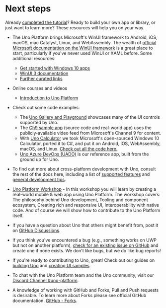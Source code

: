 # Next steps

Already [completed the tutorial](getting-started-tutorial-1.md)? Ready to build your own app or library, or just want to learn more? These resources will help you on your way.

* The Uno Platform brings Microsoft's WinUI framework to Android, iOS, macOS, mac Catalyst, Linux, and WebAssembly. The wealth of [official Microsoft documentation on the WinUI framework](https://docs.microsoft.com/en-us/windows/apps/winui/winui3/) is a great place to start, particularly if you've never used WinUI or XAML before. Some additional resources:
   - [Get started with Windows 10 apps](https://docs.microsoft.com/en-us/windows/uwp/get-started/)
   - [WinUI 3 documentation](https://docs.microsoft.com/en-us/windows/apps/winui/winui3/)
   - [Further curated links](winui-doc-links-development.md)

* Online courses and videos
   - [Introduction to Uno Platform](https://www.udemy.com/course/introduction-to-uno-platform/?referralCode=C9FE308096EADFB5B661)

* Check out some code examples:

    * The [Uno Gallery and Playground](https://github.com/unoplatform/uno.Playground) showcases many of the UI controls supported by Uno.
    * The [Ch9 sample app](https://github.com/unoplatform/Uno.Ch9) (source code and real-world app) uses the publicly-available video feed from Microsoft's Channel 9 for content. 
    * With [Uno Calculator](https://calculator.platform.uno/) we took Microsoft's open-sourced Windows 10 Calculator, ported it to C#, and put it on Android, iOS, WebAssembly, macOS, and Linux. [Check out all the code here.](https://github.com/unoplatform/calculator)
    * [Uno Azure DevOps (UADO)](https://github.com/unoplatform/uado) is our reference app, built from the ground up for Uno.

* To find out more about cross-platform development with Uno, consult the rest of the docs here, including a list of [supported features](supported-features.md) and [general development tips](using-uno-ui.md).

* [Uno Platform Workshop](https://github.com/unoplatform/workshops) - In this workshop you will learn by creating a real-world mobile & web app using Uno Platform. The workshop covers: The philosophy behind Uno development, Tooling and component ecosystem, Creating rich and responsive UI, Interoperability with native code. And of course we will show how to contribute to the Uno Platform itself.

* If you have a question about Uno that others might benefit from, post it on [GitHub Discussions](https://github.com/unoplatform/uno/discussions).

* If you think you've encountered a bug (e.g., something works on UWP but not on another platform), [check for an existing issue on GitHub](https://github.com/unoplatform/uno/issues) and create one if none exists. We don't like bugs, but we do like bug reports!

* If you're ready to contributing to Uno, great! Check out our guides on [building Uno](uno-development/debugging-uno-ui.md) and [creating UI samples](uno-development/working-with-the-samples-apps.md).

* To chat with the Uno Platform team and the Uno community, visit our [Discord Channel #uno-platform](https://discord.gg/eBHZSKG).

* A knowledge of working with GitHub and Forks, Pull and Push requests is desirable. To learn more about Forks please see official GitHub documentation. [GitHub - Forks](https://help.github.com/en/github/collaborating-with-issues-and-pull-requests/working-with-forks).
